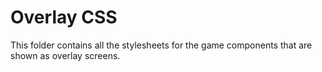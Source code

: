 # Overlay CSS

This folder contains all the stylesheets for the game components that are shown as overlay screens.